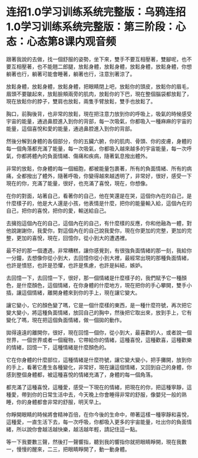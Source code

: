 # 连招1.0学习训练系统完整版：乌鸦连招1.0学习训练系统完整版：第三阶段：心态：心态第8课内观音频

跟著我說的去做，找一個舒服的姿勢，坐下來，雙手不要互相壓著，雙腳呢，也不要互相壓著，也不能翹二郎腿，放鬆身體，放鬆身體，放鬆身體，放鬆身體，你想躺著也行，躺著可能會睡著，躺著也行，注意別著涼了。

放鬆身體，放鬆身體，放鬆身體，把眼睛閉上吧，放鬆你的頭皮，放鬆你的眉毛，眉頭不要皺起來，放鬆臉頰兩旁的肌肉，放鬆你的下巴，現在整個腦袋都放鬆了，現在放鬆你的脖子，雙肩也放鬆，兩隻手臂放鬆，雙手也放鬆了。

胸口，前胸後背，也非常的放鬆，現在把注意力放到你的呼吸上，吸氣的時候感受宇宙的能量，通過鼻腔進入到你的背部，每一次吸氣，你都吸入一種麻麻的宇宙的能量，這個喜悅和愛的能量，通過鼻腔進入到你的背部。

然後分解到身體的各個部分，你的五臟六腑，你的肌肉、骨頭、你的皮膚，身體的每一個角落都充滿了能量，每一次吸氣，你都吸入越來越多的宇宙能量，每一次呼氣，你都將體內的負面情緒、傷痛和疾病，隨著氣息撥出體外。

非常的放鬆，你身體的每一個細胞，都被能量包裹著，所有的負面情緒、所有的病痛，全都撥出了體外，隨著呼吸，你變得越來越透明了，非常好，很好，感受一下現在的你，充滿了能量，很好，也充滿了喜悅，現在，你想像。

在你的對面，站著自己，看著你的自己，他在笑還是在哭，這個你內在的自己，是什麼樣子的，他是大人還是小孩，他表情是什麼，把你的能量輸入給，這個內在的自己，把你的喜悅，把你的愛，輸送給自己。

去擁抱這個內在的自己，這個內在的自己，有什麼樣的反應，你和他融為一體，對他說謝謝你，我愛你，對這個內在的自己說我愛你，現在你更加的完整，更加的完整，更加的喜悅，現在，回憶你，從小到大的遭遇裡。

最不好的那一個遭遇，非常糟糕，讓你感覺到，有很強負面情緒的那一刻，我給你一分鐘，去想像你從小到大，去回憶你從小到大裡，最經常出現的那種負面情緒，也許是憤怒，也許是恐懼，也許是焦慮，也許是糾結，嫉妒。

去回憶一下，去回憶一下，很好，那一個情緒是什麼樣子的，我們賦予它一種顏色，是什麼顏色，這個情緒，在你身體的什麼地方，現在把你的手心攀開，雙手小插，讓這個情緒，離開身體來到你的手上，現在讓它變大。

讓它變小，它的顏色變了嗎，它是一個什麼樣的東西，是一種什麼符號，再次把它變大變小，將這種負面情緒，放回自己的胸中，然後把它取出來，放到手上，它有變化了嗎，現在把這個負面情緒，做一個拋的動作。

拋得遠遠的離開你，很好，現在回憶一個你，從小到大，最喜歡的人，或者說一個世界，一個世界或者一個寵物，它帶給你的情緒，這種喜悅，這種歡喜，這種歡樂的情緒，回憶一下，這種情緒是什麼顏色的。

它在你身體的什麼部位，這種情緒是什麼符號，讓它變大變小，把手攤開，放到你的手上，看著它產生各種變化，非常好，現在讓這個情緒，又回到自己的身體，你感到整個身體都，被這種喜悅的情緒充滿了，身體的每一個角落。

都充滿了這種喜悅，這種愛，感受一下現在的情緒，把現在的你，把這種寧靜，這種愛，帶到你的日常生活中去，今天晚上你會睡得非常的舒服，像嬰兒一般的熟睡，你的身體都會非常的舒服，明天早上。

你睜開眼睛的時候將會精神百倍，在你今後的生命中，帶著這樣一種寧靜和喜悅，這種愛，一直生活下去，每一次呼吸，你都吸入更多的宇宙能量，吐出你的負面情緒，所以說你會越活越快樂，越活越年輕，請記住這一點。

等一下我要數三聲，然後打一聲響指，聽到我的響指你就把眼睛睜開，現在我數一，慢慢的醒來，二三，把眼睛睜開了，動一動身體。

